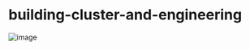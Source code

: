 # building-cluster-and-engineering
![image](https://github.com/nu11secur1ty/building-cluster-and-engineering/blob/master/iScsi_deployment.jpg)
